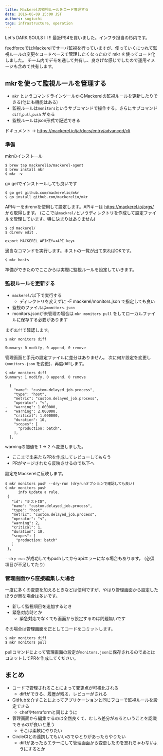 ```yaml
---
title: Mackerelの監視ルールをコード管理する
date: 2016-06-09 15:00 JST
authors: sugiuchi
tags: infrastructure, operation
---
```

Let's DARK SOULS Ⅲ !! 最近PS4を買いました。インフラ担当の杉内です。

feedforceではMackerelでサーバ監視を行っていますが、使っていくにつれて監視ルールの変更をコードベースで管理したくなったので mkr を使ってコード化しました。
チーム内でデモを通して共有し、良さげな感じでしたので運用イメージも含めて共有します。

<!--more-->

## mkrを使って監視ルールを管理する

- `mkr` というコマンドラインツールからMackerelの監視ルールを更新したりできる(他にも機能はある)
- 監視ルールは`monitors`というサブコマンドで操作する。さらにサブコマンド `diff`,`pull`,`push` がある
- 監視ルールはjson形式で記述できる

ドキュメント → https://mackerel.io/ja/docs/entry/advanced/cli

### 準備

mkrのインストール

```
$ brew tap mackerelio/mackerel-agent
$ brew install mkr
$ mkr -v
```

go getでインストールしても良いです

```
$ go get github.com/mackerelio/mkr
$ go install github.com/mackerelio/mkr
```

APIキーをdirenvを使用して設定します。APIキーは https://mackerel.io/orgs/<Organization> から取得します。
(ここでは`mackrel/`というディレクトリを作成して設定ファイルを管理しています。特に決まりはありません)

```
$ cd mackerel/
$ direnv edit .

export MACKEREL_APIKEY=<API key>
```

適当なコマンドを実行します。ホストの一覧が出て来ればOKです。

```
$ mkr hosts
```

準備ができたのでここからは実際に監視ルールを設定していきます。

### 監視ルールを更新する

- `mackerel/`以下で実行する
  - ディレクトリを変えずに -F mackerel/monitors.json で指定しても良い
- 監視のファイルは`monitors.json`
- monitors.jsonが未管理の場合は `mkr monitors pull` をしてローカルファイルに保存する必要があります

まず`diff`で確認します。

```
$ mkr monitors diff

Summary: 0 modify, 0 append, 0 remove
```

管理画面と手元の設定ファイルに差分はありません。
次に何か設定を変更し(`monitors.json` を変更)、再度diffします。

```
$ mkr monitors diff
Summary: 1 modify, 0 append, 0 remove

  {
    "name": "custom.delayed_job.process",
    "type": "host",
    "metric": "custom.delayed_job.process",
    "operator": "<",
-   "warning": 1.000000,
+   "warning": 2.000000,
    "critical": 1.000000,
    "duration": 10,
    "scopes": [
      "production: batch",
    ],
  },
```

warningの閾値を 1 -> 2 へ変更しました。

- ここまで出来たらPRを作成してレビューしてもらう
- PRがマージされたら反映させるので以下へ

設定をMackerelに反映します。

```
$ mkr monitors push --dry-run (dryrunオプションで確認しても良い)
$ mkr monitors push
      info Update a rule.
 {
   "id": "ホストID",
   "name": "custom.delayed_job.process",
   "type": "host",
   "metric": "custom.delayed_job.process",
   "operator": "<",
   "warning": 2,
   "critical": 1,
   "duration": 10,
   "scopes": [
     "production: batch"
   ]
 },
```

`--dry-run` が成功してもpushしてからapiエラーになる場合もあります。
(必須項目が不足してたり)

### 管理画面から直接編集した場合

一度に多くの変更を加えるときなどは便利ですが、やはり管理画面から設定したほうが楽な場合は多いです。

- 新しく監視項目を追加するとき
- 緊急対応時とか
  - 緊急対応でなくても画面から設定するのは問題無いです

その場合は管理画面を正としてコードをコミットします。

```
$ mkr monitors diff
$ mkr monitors pull
```

pullコマンドによって管理画面の設定が`monitors.json`に保存されるのであとはコミットしてPRを作成してください。

## まとめ

- コードで管理されることによって変更点が可視化される
  - diffができる、履歴が残る、レビューがされる
- GitHubを介すことによってアプリケーションと同じフローで監視ルールを設定できる
  - chefやterraformと同じように
- 管理画面から編集するのは全然良くて、むしろ差分があるということを認識できるのが良いと思う
  - そこは柔軟にやりたい
- CircleCIとの連携してもいいのでゆとりがあったらやりたい
  - diffがあったらエラーにして管理画面から変更したのを忘れちゃわないようにするとか
